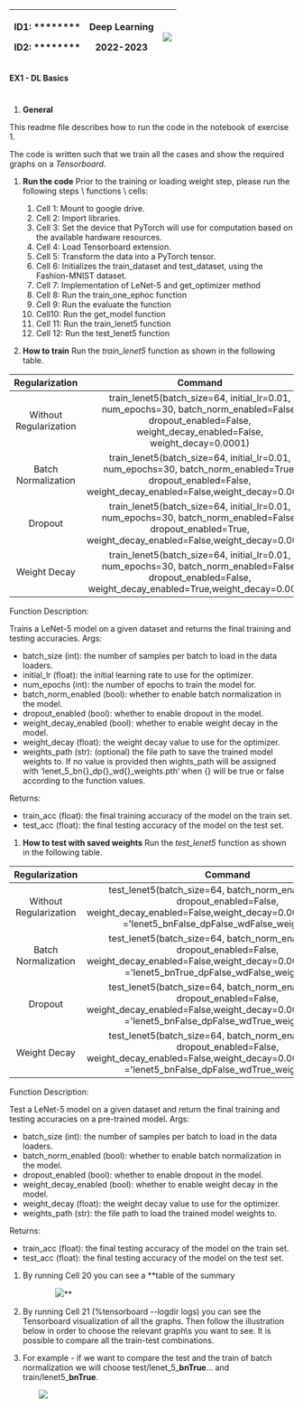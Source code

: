 ﻿

|<p>ID1: ********</p><p>ID2: ********</p>|<p>**Deep Learning** </p><p>**2022-2023**</p>|![](Images/Aspose.Words.e53994a0-9a1f-4f49-98f5-4e48e764a315.001.png)|
| :- | :-: | -: |


**EX1 - DL Basics**
#
1. **General**

This readme file describes how to run the code in the notebook of exercise 1.

The code is written such that we train all the cases and show the required graphs on a *Tensorboard*.

1. **Run the code**
   Prior to the training or loading weight step, please run the following steps \ functions \ cells:
   1. Cell 1: Mount to google drive.
   1. Cell 2: Import libraries.
   1. Cell 3: Set the device that PyTorch will use for computation based on the available hardware resources.
   1. Cell 4: Load Tensorboard extension.
   1. Cell 5: Transform the data into a PyTorch tensor.
   1. Cell 6: Initializes the train\_dataset and test\_dataset, using the Fashion-MNIST dataset.
   1. Cell 7: Implementation of LeNet-5 and get\_optimizer method
   1. Cell 8: Run the train\_one\_ephoc function
   1. Cell 9: Run the evaluate the function
   1. Cell10: Run the get\_model function
   1. Cell 11: Run the train\_lenet5 function
   1. Cell 12: Run the test\_lenet5 function

1. **How to train**
   Run the *train\_lenet5* function as shown in the following table.

|**Regularization**|**Command**|
| :-: | :-: |
|Without Regularization|train\_lenet5(batch\_size=64, initial\_lr=0.01, num\_epochs=30, batch\_norm\_enabled=False, dropout\_enabled=False, weight\_decay\_enabled=False, weight\_decay=0.0001)|
|Batch Normalization|train\_lenet5(batch\_size=64, initial\_lr=0.01, num\_epochs=30, batch\_norm\_enabled=True, dropout\_enabled=False, weight\_decay\_enabled=False,weight\_decay=0.0001)|
|Dropout|train\_lenet5(batch\_size=64, initial\_lr=0.01, num\_epochs=30, batch\_norm\_enabled=False, dropout\_enabled=True, weight\_decay\_enabled=False,weight\_decay=0.0001)|
|Weight Decay|train\_lenet5(batch\_size=64, initial\_lr=0.01, num\_epochs=30, batch\_norm\_enabled=False, dropout\_enabled=False, weight\_decay\_enabled=True,weight\_decay=0.0001)|

Function Description:

Trains a LeNet-5 model on a given dataset and returns the final training and testing accuracies.
Args:
- batch\_size (int): the number of samples per batch to load in the data loaders.
- initial\_lr (float): the initial learning rate to use for the optimizer.
- num\_epochs (int): the number of epochs to train the model for.
- batch\_norm\_enabled (bool): whether to enable batch normalization in the model.
- dropout\_enabled (bool): whether to enable dropout in the model.
- weight\_decay\_enabled (bool): whether to enable weight decay in the model.
- weight\_decay (float): the weight decay value to use for the optimizer.
- weights\_path (str): (optional) the file path to save the trained model weights to. If no value is provided then wights\_path will be assigned with ‘lenet\_5\_bn{}\_dp{}\_wd{}\_weights.pth’ when {} will be true or false according to the function values.

Returns:
- train\_acc (float): the final training accuracy of the model on the train set.
- test\_acc (float): the final testing accuracy of the model on the test set.

1. <a name="_heading=h.gjdgxs"></a>**How to test with saved weights** 
   Run the *test\_lenet5* function as shown in the following table.

|**Regularization**|**Command**|
| :-: | :-: |
|Without Regularization|test\_lenet5(batch\_size=64, batch\_norm\_enabled=False, dropout\_enabled=False, weight\_decay\_enabled=False,weight\_decay=0.0001,weights\_path ='lenet5\_bnFalse\_dpFalse\_wdFalse\_weights.pth')|
|Batch Normalization|test\_lenet5(batch\_size=64, batch\_norm\_enabled=False, dropout\_enabled=False, weight\_decay\_enabled=False,weight\_decay=0.0001,weights\_path ='lenet5\_bnTrue\_dpFalse\_wdFalse\_weights.pth')|
|Dropout|test\_lenet5(batch\_size=64, batch\_norm\_enabled=False, dropout\_enabled=False, weight\_decay\_enabled=False,weight\_decay=0.0001,weights\_path ='lenet5\_bnFalse\_dpFalse\_wdTrue\_weights.pth')|
|Weight Decay|test\_lenet5(batch\_size=64, batch\_norm\_enabled=False, dropout\_enabled=False, weight\_decay\_enabled=False,weight\_decay=0.0001,weights\_path ='lenet5\_bnFalse\_dpFalse\_wdTrue\_weights.pth')|

Function Description:

Test a LeNet-5 model on a given dataset and return the final training and testing accuracies on a pre-trained model.
Args:
- batch\_size (int): the number of samples per batch to load in the data loaders.
- batch\_norm\_enabled (bool): whether to enable batch normalization in the model.
- dropout\_enabled (bool): whether to enable dropout in the model.
- weight\_decay\_enabled (bool): whether to enable weight decay in the model.
- weight\_decay (float): the weight decay value to use for the optimizer.
- weights\_path (str):  the file path to load the trained model weights to.

Returns:
- train\_acc (float): the final testing accuracy of the model on the train set.
- test\_acc (float): the final testing accuracy of the model on the test set.

1. By running Cell 20 you can see a **table of the summary
	
   `		`![](Images/Aspose.Words.e53994a0-9a1f-4f49-98f5-4e48e764a315.002.png)**
1. <a name="_heading=h.30j0zll"></a>By running Cell 21 (%tensorboard --logdir logs) you can see the Tensorboard visualization of all the graphs. Then follow the illustration below in order to choose the relevant graph\s you want to see. It is possible to compare all the train-test combinations.
1. <a name="_heading=h.s33bpoe7jdbk"></a>For example - if we want to compare the test and the train of batch normalization we will choose test/lenet\_5\_**bnTrue**… and train/lenet5\_**bnTrue**.

   `	`![](Images/Aspose.Words.e53994a0-9a1f-4f49-98f5-4e48e764a315.003.png)
